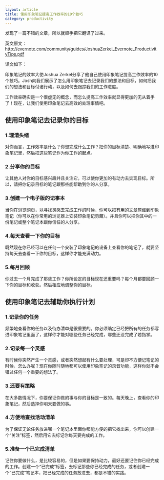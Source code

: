 ```yaml
---
layout: article
title: 使用印象笔记提高工作效率的10个技巧
category: productivity
---
```


发现了一篇不错的文章，所以就顺手把它翻译了过来。

英文原文：http://evernote.com/community/guides/JoshuaZerkel_Evernote_ProductivityTips.pdf


译文如下：

印象笔记的效率大使Joshua Zerkel分享了他自己使用印象笔记提高工作效率的10个技巧。Josh向我们展示了怎么用印象笔记去记录我们的想法和目标，如何把我们的想法和目标付诸行动，以及如何去跟踪我们的工作进度。

工作效率确实是一个很虚无的概念，而怎么提高工作效率就显得更加的无从着手了！现在，让我们使用印象笔记去高效的处理事情吧。


## 使用印象笔记去记录你的目标

### 1.理清头绪

对你而言，工作效率是什么？你想完成什么工作？把你的目标清楚、明确地写进印象笔记里，然后把这些笔记作为你工作的起点。

### 2.分享你的目标

让其他人对你的目标感兴趣并且关注它，可以使你更加的有动力去实现目标。所以，请把你记录目标的笔记跟那些能帮助到你的人分享。

### 3.创建一个电子版的记事本

当你在浏览网页，以寻找灵感去完成工作的时候，你可以把有用的文章剪藏到印象笔记（你可以在你常用的浏览器上安装印象笔记剪藏）。并且你可以把你其中的一份笔记或整个笔记本跟你信任的人分享。

### 4.每天查看一下你的目标

既然现在你已经可以在任何一个安装了印象笔记的设备上查看你的笔记了，就要坚持每天去查看一下你的目标，这样你才能充满动力。

### 5.每月回顾

你过去一个月完成了那些工作？你所设定的目标现在还重要吗？每个月都要回顾一下你的目标和收获。然后相应地调整你的目标。


## 使用印象笔记去辅助你执行计划

### 1.记录你的任务

频繁地查看你的任务以及待办清单是很重要的。你必须确定已经把所有的任务都写进印象笔记里面了，这样你才能对哪些任务已经完成，哪些还没完成了若指掌。

### 2.记录每一个灵感

有时候你突然产生一个灵感，或者突然想起有什么要处理，可是却不方便记笔记的时候，怎么办呢？现在你随时随地都可以使用印象笔记的录音功能，这样你就不会错过任何一个重要的想法了。

### 3.还要有策略

在大多数情况下，你要保证你做的事与你的目标是一致的。每天晚上，查看你的印象笔记，然后选择你明天要做的事。

### 4.方便地查找活动清单

为了保证无论任务放进哪一个笔记本里面你都能方便的把它找出来，你可以创建一个“关注”标签，然后用它去标记你每天要完成的工作。

### 5.准备一个已完成清单

记住你要做什么，是比较容易的，但是如果要保持动力，最好还要记住你已经完成的工作。创建一个“已完成”标签，去标记那些你已经完成的任务，或者创建一个“已完成”笔记本，把已经完成的任务放进去，都是不错的实践。

